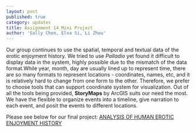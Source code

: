 ```yaml
---
layout: post
published: true
category: updates
title: Assignment 14_Mini Project
author: 'Sally Chen, Elva Si, Li Zhou'
---
```

Our group continues to use the spatial, temporal and textual data of the erotic enjoyment history. We tried to use _Palladio_ yet found it difficult to display data in the system, highly possible due to the mismatch of the data format.While year, month, day are usually lined up to represent time, there are so many formats to represent locations - coordinates, names, etc, and it is relatively hard to change from one form to the other. Therefore, we prefer to choose  tools that can support coordinate system for visualization. Out of all the tools being provided, **StoryMaps** by ArcGIS suits our need the most. We have the flexible to organize events into a timeline, give narration to each event, and posit the events to different locations. 

Please see below for our final project:
[ANALYSIS OF HUMAN EROTIC ENJOYMENT HISTORY](https://storymaps.arcgis.com/stories/be4d8fc2b66a48a4bc43ec8a4f8a72e2)